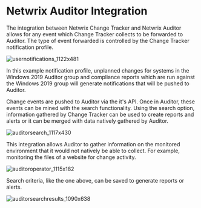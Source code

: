 # Netwrix Auditor Integration

The integration between Netwrix Change Tracker and Netwrix Auditor allows for any event which Change
Tracker collects to be forwarded to Auditor. The type of event forwarded is controlled by the Change
Tracker notification profile.

![usernotifications_1122x481](/img/versioned_docs/changetracker_8.0/changetracker/integration/netwrixproducts/usernotifications_1122x481.webp)

In this example notification profile, unplanned changes for systems in the Windows 2019 Auditor
group and compliance reports which are run against the Windows 2019 group will generate
notifications that will be pushed to Auditor.

Change events are pushed to Auditor via the it's API. Once in Auditor, these events can be mined
with the search functionality. Using the search option, information gathered by Change Tracker can
be used to create reports and alerts or it can be merged with data natively gathered by Auditor.

![auditorsearch_1117x430](/img/versioned_docs/changetracker_8.0/changetracker/integration/netwrixproducts/auditorsearch_1117x430.webp)

This integration allows Auditor to gather information on the monitored environment that it would not
natively be able to collect. For example, monitoring the files of a website for change activity.

![auditoroperator_1115x182](/img/versioned_docs/changetracker_8.0/changetracker/integration/netwrixproducts/auditoroperator_1115x182.webp)

Search criteria, like the one above, can be saved to generate reports or alerts.

![auditorsearchresults_1090x638](/img/versioned_docs/changetracker_8.0/changetracker/integration/netwrixproducts/auditorsearchresults_1090x638.webp)
